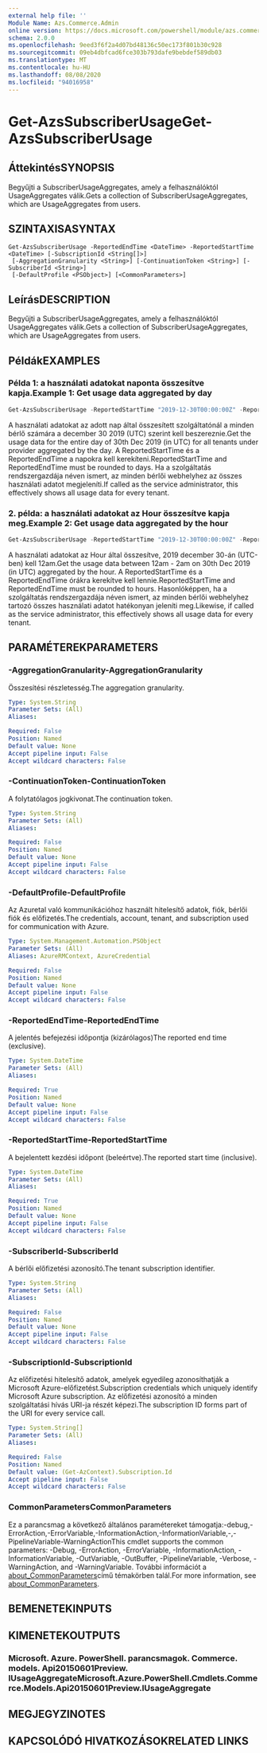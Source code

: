 ```yaml
---
external help file: ''
Module Name: Azs.Commerce.Admin
online version: https://docs.microsoft.com/powershell/module/azs.commerce.admin/get-azssubscriberusage
schema: 2.0.0
ms.openlocfilehash: 9eed3f6f2a4d07bd48136c50ec173f801b30c928
ms.sourcegitcommit: 09eb4dbfcad6fce303b793dafe9bebdef589db03
ms.translationtype: MT
ms.contentlocale: hu-HU
ms.lasthandoff: 08/08/2020
ms.locfileid: "94016958"
---
```

# <span data-ttu-id="5041c-101">Get-AzsSubscriberUsage</span><span class="sxs-lookup"><span data-stu-id="5041c-101">Get-AzsSubscriberUsage</span></span>

## <span data-ttu-id="5041c-102">Áttekintés</span><span class="sxs-lookup"><span data-stu-id="5041c-102">SYNOPSIS</span></span>
<span data-ttu-id="5041c-103">Begyűjti a SubscriberUsageAggregates, amely a felhasználóktól UsageAggregates válik.</span><span class="sxs-lookup"><span data-stu-id="5041c-103">Gets a collection of SubscriberUsageAggregates, which are UsageAggregates from users.</span></span>

## <span data-ttu-id="5041c-104">SZINTAXISA</span><span class="sxs-lookup"><span data-stu-id="5041c-104">SYNTAX</span></span>

```
Get-AzsSubscriberUsage -ReportedEndTime <DateTime> -ReportedStartTime <DateTime> [-SubscriptionId <String[]>]
 [-AggregationGranularity <String>] [-ContinuationToken <String>] [-SubscriberId <String>]
 [-DefaultProfile <PSObject>] [<CommonParameters>]
```

## <span data-ttu-id="5041c-105">Leírás</span><span class="sxs-lookup"><span data-stu-id="5041c-105">DESCRIPTION</span></span>
<span data-ttu-id="5041c-106">Begyűjti a SubscriberUsageAggregates, amely a felhasználóktól UsageAggregates válik.</span><span class="sxs-lookup"><span data-stu-id="5041c-106">Gets a collection of SubscriberUsageAggregates, which are UsageAggregates from users.</span></span>

## <span data-ttu-id="5041c-107">Példák</span><span class="sxs-lookup"><span data-stu-id="5041c-107">EXAMPLES</span></span>

### <span data-ttu-id="5041c-108">Példa 1: a használati adatokat naponta összesítve kapja.</span><span class="sxs-lookup"><span data-stu-id="5041c-108">Example 1: Get usage data aggregated by day</span></span>
```powershell
Get-AzsSubscriberUsage -ReportedStartTime "2019-12-30T00:00:00Z" -ReportedEndTime "2019-12-31T00:00:00Z" -AggregationGranularity Daily
```

<span data-ttu-id="5041c-109">A használati adatokat az adott nap által összesített szolgáltatónál a minden bérlő számára a december 30 2019 (UTC) szerint kell beszereznie.</span><span class="sxs-lookup"><span data-stu-id="5041c-109">Get the usage data for the entire day of 30th Dec 2019 (in UTC) for all tenants under provider aggregated by the day.</span></span>
<span data-ttu-id="5041c-110">A ReportedStartTime és a ReportedEndTime a napokra kell kerekíteni.</span><span class="sxs-lookup"><span data-stu-id="5041c-110">ReportedStartTime and ReportedEndTime must be rounded to days.</span></span>
<span data-ttu-id="5041c-111">Ha a szolgáltatás rendszergazdája néven ismert, az minden bérlői webhelyhez az összes használati adatot megjeleníti.</span><span class="sxs-lookup"><span data-stu-id="5041c-111">If called as the service administrator, this effectively shows all usage data for every tenant.</span></span>

### <span data-ttu-id="5041c-112">2. példa: a használati adatokat az Hour összesítve kapja meg.</span><span class="sxs-lookup"><span data-stu-id="5041c-112">Example 2: Get usage data aggregated by the hour</span></span>
```powershell
Get-AzsSubscriberUsage -ReportedStartTime "2019-12-30T00:00:00Z" -ReportedEndTime "2019-12-30T02:00:00Z" -AggregationGranularity Hourly
```

<span data-ttu-id="5041c-113">A használati adatokat az Hour által összesítve, 2019 december 30-án (UTC-ben) kell 12am.</span><span class="sxs-lookup"><span data-stu-id="5041c-113">Get the usage data between  12am - 2am on 30th Dec 2019 (in UTC) aggregated by the hour.</span></span>
<span data-ttu-id="5041c-114">A ReportedStartTime és a ReportedEndTime órákra kerekítve kell lennie.</span><span class="sxs-lookup"><span data-stu-id="5041c-114">ReportedStartTime and ReportedEndTime must be rounded to hours.</span></span>
<span data-ttu-id="5041c-115">Hasonlóképpen, ha a szolgáltatás rendszergazdája néven ismert, az minden bérlői webhelyhez tartozó összes használati adatot hatékonyan jeleníti meg.</span><span class="sxs-lookup"><span data-stu-id="5041c-115">Likewise, if called as the service administrator, this effectively shows all usage data for every tenant.</span></span>

## <span data-ttu-id="5041c-116">PARAMÉTEREK</span><span class="sxs-lookup"><span data-stu-id="5041c-116">PARAMETERS</span></span>

### <span data-ttu-id="5041c-117">-AggregationGranularity</span><span class="sxs-lookup"><span data-stu-id="5041c-117">-AggregationGranularity</span></span>
<span data-ttu-id="5041c-118">Összesítési részletesség.</span><span class="sxs-lookup"><span data-stu-id="5041c-118">The aggregation granularity.</span></span>

```yaml
Type: System.String
Parameter Sets: (All)
Aliases:

Required: False
Position: Named
Default value: None
Accept pipeline input: False
Accept wildcard characters: False

```

### <span data-ttu-id="5041c-119">-ContinuationToken</span><span class="sxs-lookup"><span data-stu-id="5041c-119">-ContinuationToken</span></span>
<span data-ttu-id="5041c-120">A folytatólagos jogkivonat.</span><span class="sxs-lookup"><span data-stu-id="5041c-120">The continuation token.</span></span>

```yaml
Type: System.String
Parameter Sets: (All)
Aliases:

Required: False
Position: Named
Default value: None
Accept pipeline input: False
Accept wildcard characters: False

```

### <span data-ttu-id="5041c-121">-DefaultProfile</span><span class="sxs-lookup"><span data-stu-id="5041c-121">-DefaultProfile</span></span>
<span data-ttu-id="5041c-122">Az Azuretal való kommunikációhoz használt hitelesítő adatok, fiók, bérlői fiók és előfizetés.</span><span class="sxs-lookup"><span data-stu-id="5041c-122">The credentials, account, tenant, and subscription used for communication with Azure.</span></span>

```yaml
Type: System.Management.Automation.PSObject
Parameter Sets: (All)
Aliases: AzureRMContext, AzureCredential

Required: False
Position: Named
Default value: None
Accept pipeline input: False
Accept wildcard characters: False

```

### <span data-ttu-id="5041c-123">-ReportedEndTime</span><span class="sxs-lookup"><span data-stu-id="5041c-123">-ReportedEndTime</span></span>
<span data-ttu-id="5041c-124">A jelentés befejezési időpontja (kizárólagos)</span><span class="sxs-lookup"><span data-stu-id="5041c-124">The reported end time (exclusive).</span></span>

```yaml
Type: System.DateTime
Parameter Sets: (All)
Aliases:

Required: True
Position: Named
Default value: None
Accept pipeline input: False
Accept wildcard characters: False

```

### <span data-ttu-id="5041c-125">-ReportedStartTime</span><span class="sxs-lookup"><span data-stu-id="5041c-125">-ReportedStartTime</span></span>
<span data-ttu-id="5041c-126">A bejelentett kezdési időpont (beleértve).</span><span class="sxs-lookup"><span data-stu-id="5041c-126">The reported start time (inclusive).</span></span>

```yaml
Type: System.DateTime
Parameter Sets: (All)
Aliases:

Required: True
Position: Named
Default value: None
Accept pipeline input: False
Accept wildcard characters: False

```

### <span data-ttu-id="5041c-127">-SubscriberId</span><span class="sxs-lookup"><span data-stu-id="5041c-127">-SubscriberId</span></span>
<span data-ttu-id="5041c-128">A bérlői előfizetési azonosító.</span><span class="sxs-lookup"><span data-stu-id="5041c-128">The tenant subscription identifier.</span></span>

```yaml
Type: System.String
Parameter Sets: (All)
Aliases:

Required: False
Position: Named
Default value: None
Accept pipeline input: False
Accept wildcard characters: False

```

### <span data-ttu-id="5041c-129">-SubscriptionId</span><span class="sxs-lookup"><span data-stu-id="5041c-129">-SubscriptionId</span></span>
<span data-ttu-id="5041c-130">Az előfizetési hitelesítő adatok, amelyek egyedileg azonosíthatják a Microsoft Azure-előfizetést.</span><span class="sxs-lookup"><span data-stu-id="5041c-130">Subscription credentials which uniquely identify Microsoft Azure subscription.</span></span> <span data-ttu-id="5041c-131">Az előfizetési azonosító a minden szolgáltatási hívás URI-ja részét képezi.</span><span class="sxs-lookup"><span data-stu-id="5041c-131">The subscription ID forms part of the URI for every service call.</span></span>

```yaml
Type: System.String[]
Parameter Sets: (All)
Aliases:

Required: False
Position: Named
Default value: (Get-AzContext).Subscription.Id
Accept pipeline input: False
Accept wildcard characters: False

```

### <span data-ttu-id="5041c-132">CommonParameters</span><span class="sxs-lookup"><span data-stu-id="5041c-132">CommonParameters</span></span>
<span data-ttu-id="5041c-133">Ez a parancsmag a következő általános paramétereket támogatja:-debug,-ErrorAction,-ErrorVariable,-InformationAction,-InformationVariable,-,-PipelineVariable-WarningAction</span><span class="sxs-lookup"><span data-stu-id="5041c-133">This cmdlet supports the common parameters: -Debug, -ErrorAction, -ErrorVariable, -InformationAction, -InformationVariable, -OutVariable, -OutBuffer, -PipelineVariable, -Verbose, -WarningAction, and -WarningVariable.</span></span> <span data-ttu-id="5041c-134">További információt a [about_CommonParameters](http://go.microsoft.com/fwlink/?LinkID=113216)című témakörben talál.</span><span class="sxs-lookup"><span data-stu-id="5041c-134">For more information, see [about_CommonParameters](http://go.microsoft.com/fwlink/?LinkID=113216).</span></span>

## <span data-ttu-id="5041c-135">BEMENETEK</span><span class="sxs-lookup"><span data-stu-id="5041c-135">INPUTS</span></span>

## <span data-ttu-id="5041c-136">KIMENETEK</span><span class="sxs-lookup"><span data-stu-id="5041c-136">OUTPUTS</span></span>

### <span data-ttu-id="5041c-137">Microsoft. Azure. PowerShell. parancsmagok. Commerce. models. Api20150601Preview. IUsageAggregate</span><span class="sxs-lookup"><span data-stu-id="5041c-137">Microsoft.Azure.PowerShell.Cmdlets.Commerce.Models.Api20150601Preview.IUsageAggregate</span></span>



## <span data-ttu-id="5041c-138">MEGJEGYZI</span><span class="sxs-lookup"><span data-stu-id="5041c-138">NOTES</span></span>

## <span data-ttu-id="5041c-139">KAPCSOLÓDÓ HIVATKOZÁSOK</span><span class="sxs-lookup"><span data-stu-id="5041c-139">RELATED LINKS</span></span>

